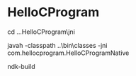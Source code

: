 # HelloCProgram

cd ...HelloCProgram\jni

javah -classpath ..\bin\classes -jni com.hellocprogram.HelloCProgramNative

ndk-build
